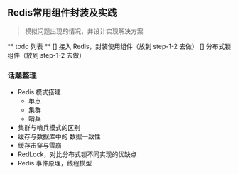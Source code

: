 ## Redis常用组件封装及实践
> 模拟问题出现的情况，并设计实现解决方案

** todo 列表 **
[] 接入 Redis，封装使用组件（放到 step-1-2 去做）
[] 分布式锁组件（放到 step-1-2 去做）

### 话题整理
- Redis 模式搭建
    - 单点
    - 集群
    - 哨兵
- 集群与哨兵模式的区别
- 缓存与数据库中的 数据一致性
- 缓存击穿与雪崩
- RedLock，对比分布式锁不同实现的优缺点
- Redis 事件原理，线程模型